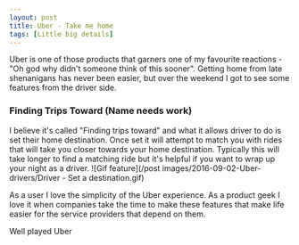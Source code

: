```yaml
---
layout: post
title: Uber - Take me home
tags: [Little big details]
---
```


Uber is one of those products that garners one of my favourite reactions - "Oh god why didn't someone think of this sooner". Getting home from late shenanigans has never been easier, but over the weekend I got to see some features from the driver side.


### Finding Trips Toward (Name needs work)
I believe it's called "Finding trips toward" and what it allows driver to do is set their home destination. Once set it will attempt to match you with rides that will take you closer towards your home destination. Typically this will take longer to find a matching ride but it's helpful if you want to wrap up your night as a driver.
![Gif feature](/post images/2016-09-02-Uber-drivers/Driver - Set a destination.gif)

As a user I love the simplicity of the Uber experience. As a product geek I love it when companies take the time to make these features that make life easier for the service providers that depend on them.

Well played Uber
